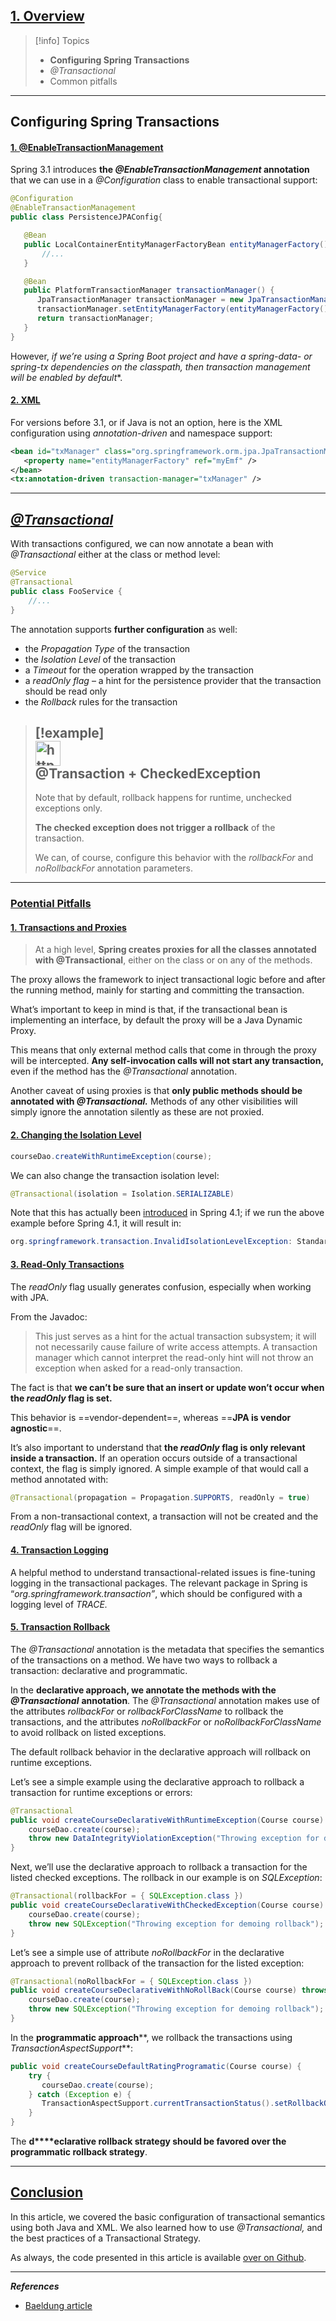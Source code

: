 ## [**1. Overview**](https://www.baeldung.com/transaction-configuration-with-jpa-and-spring#overview)

> [!info] Topics
> - **Configuring Spring Transactions**
> - _@Transactional_
> - Common pitfalls

---
## **Configuring Spring Transactions**

#### [1. @EnableTransactionManagement](https://www.baeldung.com/transaction-configuration-with-jpa-and-spring#config)

Spring 3.1 introduces **the _@EnableTransactionManagement_ annotation** that we can use in a _@Configuration_ class to enable transactional support:

```java
@Configuration
@EnableTransactionManagement
public class PersistenceJPAConfig{

   @Bean
   public LocalContainerEntityManagerFactoryBean entityManagerFactory() {
       //...
   }

   @Bean
   public PlatformTransactionManager transactionManager() {
      JpaTransactionManager transactionManager = new JpaTransactionManager();
      transactionManager.setEntityManagerFactory(entityManagerFactory().getObject());
      return transactionManager;
   }
}
```

However, **if we’re using a Spring Boot project and have a spring-data-* or spring-tx dependencies on the classpath, then transaction management will be enabled by default**.

#### [2. XML](https://www.baeldung.com/transaction-configuration-with-jpa-and-spring#configure-transactions-with-xml)

For versions before 3.1, or if Java is not an option, here is the XML configuration using _annotation-driven_ and namespace support:

```xml
<bean id="txManager" class="org.springframework.orm.jpa.JpaTransactionManager">
   <property name="entityManagerFactory" ref="myEmf" />
</bean>
<tx:annotation-driven transaction-manager="txManager" />
```

---
##  [_@Transactional_ ](https://www.baeldung.com/transaction-configuration-with-jpa-and-spring#the-transactional-annotation)

With transactions configured, we can now annotate a bean with _@Transactional_ either at the class or method level:

```java
@Service
@Transactional
public class FooService {
    //...
}
```

The annotation supports **further configuration** as well:
- the _Propagation Type_ of the transaction
- the _Isolation Level_ of the transaction
- a _Timeout_ for the operation wrapped by the transaction
- a _readOnly flag_ – a hint for the persistence provider that the transaction should be read only
- the _Rollback_ rules for the transaction

> [!example] <aside><img src="https://www.notion.so/icons/skull_purple.svg" alt="https://www.notion.so/icons/skull_purple.svg" width="40px" /> </aside> @Transaction + CheckedException
> ---
> Note that by default, rollback happens for runtime, unchecked exceptions only.
> 
> **The checked exception does not trigger a rollback** of the transaction.
> 
> We can, of course, configure this behavior with the _rollbackFor_ and _noRollbackFor_ annotation parameters.

---
### [**Potential Pitfalls**](https://www.baeldung.com/transaction-configuration-with-jpa-and-spring#pitfalls)

#### [**1. Transactions and Proxies**](https://www.baeldung.com/transaction-configuration-with-jpa-and-spring#1-transactions-and-proxies)

> At a high level, **Spring creates proxies for all the classes annotated with @Transactional**, either on the class or on any of the methods.

The proxy allows the framework to inject transactional logic before and after the running method, mainly for starting and committing the transaction.

What’s important to keep in mind is that, if the transactional bean is implementing an interface, by default the proxy will be a Java Dynamic Proxy.

This means that only external method calls that come in through the proxy will be intercepted. **Any self-invocation calls will not start any transaction,** even if the method has the _@Transactional_ annotation.

Another caveat of using proxies is that **only public methods should be annotated with _@Transactional._** Methods of any other visibilities will simply ignore the annotation silently as these are not proxied.

#### [**2. Changing the Isolation Level**](https://www.baeldung.com/transaction-configuration-with-jpa-and-spring#2-changing-the-isolation-level)

```java
courseDao.createWithRuntimeException(course);
```

We can also change the transaction isolation level:

```java
@Transactional(isolation = Isolation.SERIALIZABLE)
```

Note that this has actually been [introduced](https://jira.spring.io/browse/SPR-5012) in Spring 4.1; if we run the above example before Spring 4.1, it will result in:

```java
org.springframework.transaction.InvalidIsolationLevelException: Standard JPA does not support custom isolation levels – use a special JpaDialect for your JPA implementation
```

#### [**3. Read-Only Transactions**](https://www.baeldung.com/transaction-configuration-with-jpa-and-spring#3-read-only-transactions)

The _readOnly_ flag usually generates confusion, especially when working with JPA.

From the Javadoc:
> This just serves as a hint for the actual transaction subsystem; it will not necessarily cause failure of write access attempts. A transaction manager which cannot interpret the read-only hint will not throw an exception when asked for a read-only transaction.

The fact is that **we can’t be sure that an insert or update won’t occur when the _readOnly_ flag is set.**

This behavior is ==vendor-dependent==, whereas ==**JPA is vendor agnostic**==.

It’s also important to understand that **the _readOnly_ flag is only relevant inside a transaction.** If an operation occurs outside of a transactional context, the flag is simply ignored. A simple example of that would call a method annotated with:

```java
@Transactional(propagation = Propagation.SUPPORTS, readOnly = true)
```

From a non-transactional context, a transaction will not be created and the _readOnly_ flag will be ignored.

#### [**4. Transaction Logging**](https://www.baeldung.com/transaction-configuration-with-jpa-and-spring#4-transaction-logging)

A helpful method to understand transactional-related issues is fine-tuning logging in the transactional packages. The relevant package in Spring is “_org.springframework.transaction”_, which should be configured with a logging level of _TRACE._

#### [**5. Transaction Rollback**](https://www.baeldung.com/transaction-configuration-with-jpa-and-spring#5-transaction-rollback)

The _@Transactional_ annotation is the metadata that specifies the semantics of the transactions on a method. We have two ways to rollback a transaction: declarative and programmatic.

In the **declarative approach, we annotate the methods with the _@_**_**Transactional**_ **annotation**. The _@Transactional_ annotation makes use of the attributes _rollbackFor_ or _rollbackForClassName_ to rollback the transactions, and the attributes _noRollbackFor_ or _noRollbackForClassName_ to avoid rollback on listed exceptions.

The default rollback behavior in the declarative approach will rollback on runtime exceptions.

Let’s see a simple example using the declarative approach to rollback a transaction for runtime exceptions or errors:

```java
@Transactional
public void createCourseDeclarativeWithRuntimeException(Course course) {
    courseDao.create(course);
    throw new DataIntegrityViolationException("Throwing exception for demoing Rollback!!!");
}
```

Next, we’ll use the declarative approach to rollback a transaction for the listed checked exceptions. The rollback in our example is on _SQLException_:

```java
@Transactional(rollbackFor = { SQLException.class })
public void createCourseDeclarativeWithCheckedException(Course course) throws SQLException {
    courseDao.create(course);
    throw new SQLException("Throwing exception for demoing rollback");
}
```

Let’s see a simple use of attribute _noRollbackFor_ in the declarative approach to prevent rollback of the transaction for the listed exception:

```java
@Transactional(noRollbackFor = { SQLException.class })
public void createCourseDeclarativeWithNoRollBack(Course course) throws SQLException {
    courseDao.create(course);
    throw new SQLException("Throwing exception for demoing rollback");
}
```

In the **programmatic approach****, we rollback the transactions using _TransactionAspectSupport_**:

```java
public void createCourseDefaultRatingProgramatic(Course course) {
    try {
       courseDao.create(course);
    } catch (Exception e) {
       TransactionAspectSupport.currentTransactionStatus().setRollbackOnly();
    }
}
```

The **d****eclarative rollback strategy should be favored over the programmatic rollback strategy**.

---
## [**Conclusion**](https://www.baeldung.com/transaction-configuration-with-jpa-and-spring#conclusion)

In this article, we covered the basic configuration of transactional semantics using both Java and XML. We also learned how to use _@Transactional,_ and the best practices of a Transactional Strategy.

As always, the code presented in this article is available [over on Github](https://github.com/eugenp/tutorials/tree/master/persistence-modules/spring-jpa-2).

---
***References***
- [Baeldung article](https://www.baeldung.com/transaction-configuration-with-jpa-and-spring)